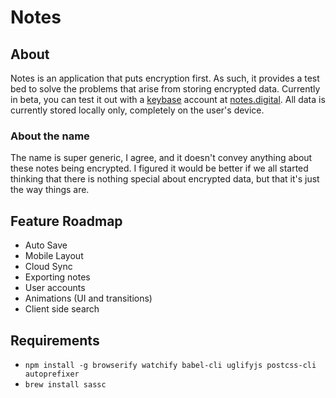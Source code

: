 # Notes

## About

Notes is an application that puts encryption first. As such, it provides a test bed to solve the problems that arise from storing encrypted data. Currently in beta, you can test it out with a [keybase](https://keybase.io) account at [notes.digital](https://notes.digital). All data is currently stored locally only, completely on the user's device.

### About the name

The name is super generic, I agree, and it doesn't convey anything about these notes being encrypted. I figured it would be better if we all started thinking that there is nothing special about encrypted data, but that it's just the way things are. 

## Feature Roadmap

- Auto Save
- Mobile Layout
- Cloud Sync
- Exporting notes
- User accounts
- Animations (UI and transitions)
- Client side search

## Requirements

- `npm install -g browserify watchify babel-cli uglifyjs postcss-cli autoprefixer`
- `brew install sassc` 
